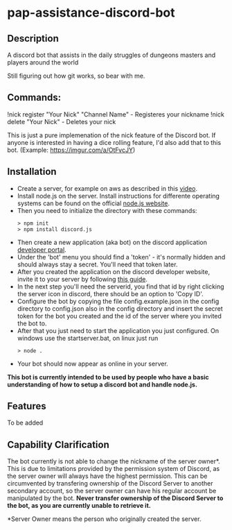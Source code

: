 # pap-assistance-discord-bot
## Description
A discord bot that assists in the daily struggles of dungeons masters and players around the world

Still figuring out how git works, so bear with me.

## Commands:
!nick register "Your Nick" "Channel Name" - Registeres your nickname
!nick delete "Your Nick" - Deletes your nick

This is just a pure implemenation of the nick feature of the Discord bot. If anyone is interested in having a dice rolling feature, I'd also add that to this bot. (Example: https://imgur.com/a/OtFvcJY)

## Installation
- Create a server, for example on aws as described in this [video](https://www.youtube.com/watch?v=W4FTfaHTmB4).
- Install node.js on the server. Install instructions for differente operating systems can be found on the official [node.js website](https://nodejs.org/en/download/).
- Then you need to initialize the directory with these commands:
    ```
    > npm init
    > npm install discord.js
    ```
- Then create a new application (aka bot) on the discord application [developer portal](https://discordapp.com/developers/applications).
- Under the 'bot' menu you should find a 'token' - it's normally hidden and should always stay a secret. You'll need that token later.
- After you created the application on the discord developer website, invite it to your server by following [this guide](https://discordjs.guide/preparations/adding-your-bot-to-servers.html#bot-invite-links).
- In the next step you'll need the serverid, you find that id by right clicking the server icon in discord, there should be an option to 'Copy ID'.
- Configure the bot by copying the file config.example.json in the config directory to config.json also in the config directory and insert the secret token for the bot you created and the id of the server where you invited the bot to.
- After that you just need to start the application you just configured. On windows use the startserver.bat, on linux just run
    ```
    > node .
    ```
- Your bot should now appear as online in your server.

<b> This bot is currently intended to be used by people who have a basic understanding of how to setup a discord bot and handle node.js. </b>

## Features
To be added

## Capability Clarification
The bot currently is not able to change the nickname of the server owner*.
This is due to limitations provided by the permission system of Discord, as the server owner will always have the highest permission.
This can be circumvented by transfering ownership of the Discord Server to another secondary account, so the server owner can have his regular account be manipulated by the bot.
<b>Never transfer ownership of the Discord Server to the bot, as you are currently unable to retrieve it.</b>

*Server Owner means the person who originally created the server.
